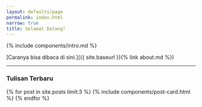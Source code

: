 ```yaml
---
layout: defaults/page
permalink: index.html
narrow: true
title: Selamat Datang!
---
```


{% include components/intro.md %}

[Caranya bisa dibaca di sini.]({{ site.baseurl }}{% link about.md %})

<hr />

### Tulisan Terbaru

{% for post in site.posts limit:3 %}
{% include components/post-card.html %}
{% endfor %}


